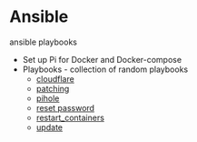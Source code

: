 # Ansible
ansible playbooks

- Set up Pi for Docker and Docker-compose
- Playbooks - collection of random playbooks
    - [cloudflare](./playbooks/cloudflare/)
    - [patching](./playbooks/patching/)
    - [pihole](./playbooks/pihole/)
    - [reset password](./playbooks/reset_password/)
    - [restart_containers](./playbooks/restart_containers/)
    - [update](./playbooks/update/)

